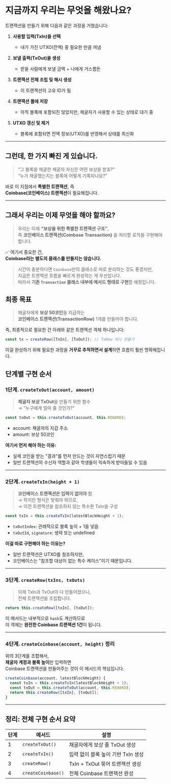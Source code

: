 # 지금까지 우리는 무엇을 해왔나요?

트랜잭션을 만들기 위해 다음과 같은 과정을 거쳤습니다:

1. **사용할 입력(TxIn)을 선택**

   - 내가 가진 UTXO(잔액) 중 필요한 만큼 꺼냄

2. **보낼 출력(TxOut)을 생성**

   - 받을 사람에게 보낼 금액 + 나에게 거스름돈

3. **트랜잭션 전체 조립 및 해시 생성**

   - 이 트랜잭션의 고유 ID가 됨

4. **트랜잭션 풀에 저장**

   - 아직 블록에 포함되진 않았지만, 채굴자가 사용할 수 있는 상태로 대기 중

5. **UTXO 갱신 및 제거**
   - 블록에 포함되면 잔액 정보(UTXO)를 반영해서 상태를 최신화

---

## 그런데, 한 가지 빠진 게 있습니다.

> “그 블록을 채굴한 채굴자 자신은 어떤 보상을 받죠?”  
> “누가 채굴했는지는 블록에 어떻게 기록되나요?”

바로 이 지점에서 **특별한 트랜잭션**, 즉  
**Coinbase(코인베이스) 트랜잭션**이 필요해집니다.

---

## 그래서 우리는 이제 무엇을 해야 할까요?

> 우리는 이제 **“보상을 위한 특별한 트랜잭션 구조”**,  
> 즉 **코인베이스 트랜잭션(Coinbase Transaction)** 을 처리할 로직을 구현해야 합니다.

✅ 여기서 중요한 건,  
**Coinbase라는 별도의 클래스를 만들지는 않습니다.**

> 시간이 충분하다면 `Coinbase`만의 클래스로 따로 분리하는 것도 좋겠지만,  
> 지금은 트랜잭션 흐름을 빠르게 완성하는 게 우선입니다.  
> 따라서 **기존 `Transaction` 클래스 내부에 메서드 형태로 구현**할 예정입니다.

## 최종 목표

> 채굴자에게 **보상 50코인**을 지급하는  
> **코인베이스 트랜잭션(TransactionRow)** 1개를 만들어야 합니다.

즉, 최종적으로 필요한 건 아래와 같은 트랜잭션 객체 하나입니다:

```ts
const tx = createRow([TxIn], [TxOut]); // TxRow 하나 만들기
```

이걸 완성하기 위해 필요한 과정을 **거꾸로 추적하면서 설계**하면 흐름이 훨씬 명확해집니다.

## 단계별 구현 순서

### 1단계. `createTxOut(account, amount)`

> **채굴자 보상 TxOut**을 만들기 위한 함수  
> → "누구에게 얼마 줄 것인가?"

```ts
const txOut = this.createTxOut(account, this.REWARD);
```

- account: 채굴자의 지갑 주소
- amount: 보상 50코인

**여기서 먼저 해야 하는 이유:**

- 실제 코인을 받는 "결과"를 먼저 만드는 것이 자연스럽기 때문
- 일반 트랜잭션의 수신자 역할과 같아 학생들이 익숙하게 받아들일 수 있음

---

### 2단계. `createTxIn(height + 1)`

> **코인베이스 트랜잭션은 입력이 없어야** 함  
> → 하지만 형식은 맞춰야 하므로,  
> → 이전 트랜잭션을 참조하지 않는 특수한 TxIn을 구성

```ts
const txIn = this.createTxIn(latestBlockHeight + 1);
```

- `txOutIndex`: 관례적으로 블록 높이 + 1을 넣음
- `txOutId`, `signature`: 생략 또는 undefined

**이걸 따로 구현해야 하는 이유는?**

- 일반 트랜잭션은 UTXO를 참조하지만,
- 코인베이스는 "참조할 대상이 없는 특수 케이스"이기 때문입니다.

---

### 3단계. `createRow(txIns, txOuts)`

> 이제 TxIn과 TxOut이 다 만들어졌으니,  
> 전체 트랜잭션을 조립합니다.

```ts
return this.createRow([txIn], [txOut]);
```

이 메서드는 내부적으로 `hash`도 계산하므로  
이 객체는 **완전한 Coinbase 트랜잭션 1건**이 됩니다.

---

### 4단계. `createCoinbase(account, height)` 정리

위의 3단계를 조합해서,  
**채굴자 계정과 블록 높이**만 입력하면  
Coinbase 트랜잭션을 만들어주는 것이 이 메서드의 핵심입니다.

```ts
createCoinbase(account, latestBlockHeight) {
  const txIn = this.createTxIn(latestBlockHeight + 1);
  const txOut = this.createTxOut(account, this.REWARD);
  return this.createRow([txIn], [txOut]);
}
```

---

## 정리: 전체 구현 순서 요약

| 단계 | 메서드             | 설명                               |
| ---- | ------------------ | ---------------------------------- |
| 1    | `createTxOut()`    | 채굴자에게 보상 줄 TxOut 생성      |
| 2    | `createTxIn()`     | 입력 없이 블록 높이 기반 TxIn 생성 |
| 3    | `createRow()`      | TxIn + TxOut 묶어 트랜잭션 생성    |
| 4    | `createCoinbase()` | 전체 Coinbase 트랜잭션 완성        |
